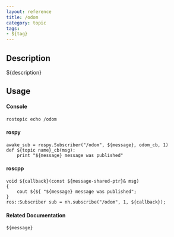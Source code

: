 ```yaml
---
layout: reference
title: /odom
category: topic
tags: 
- ${tag}
---
```


## Description
${description}

## Usage
#### Console
```
rostopic echo /odom
```

#### rospy
```
awake_sub = rospy.Subscriber("/odom", ${message}, odom_cb, 1)
def ${topic name}_cb(msg):
    print "${message} message was published"
```

#### roscpp
```
void ${callback}(const ${message-shared-ptr}& msg)
{
    cout ${${ "${message} message was published";
}
ros::Subscriber sub = nh.subscribe("/odom", 1, ${callback});
```

#### Related Documentation
``${message}``  